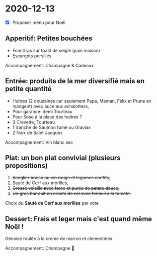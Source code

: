 # 2020-12-13

- [x] Proposer menu pour Noël

## Apperitif: Petites bouchées

- Foie Gras sur toast de seigle (pain maison)
- Escargots persillés

Accompagnement: Champagne & Cadeaux

## Entrée: produits de la mer diversifié mais en petite quantité

- Huitres (2 douzaines car seulement Papa, Maman, Félix et Prune en mangent) avec auce aux echalottess,
- Pour garance: demi Tourteau
- Pour Soso à la place des huitres ?
- 3 Crevette, Tourteau
- 1 tranche de Saumon fumé ou Gravlax
- 2 Noix de Saint Jacques

Accompagnement: Vin blanc sec

## Plat: un bon plat convivial (plusieurs propositions)

1. ~~Sanglier braisé au vin rouge et legumes confits,~~
2. Sauté de Cerf aux morilles,
3. ~~Grosse volaille avec farce et purée de patate douce,~~
4. ~~Un gros bar cuit en croute de sel avec fenouil à la tomate.~~

  Choix du **Sauté de Cerf aux morilles** par vote

## Dessert: Frais et leger mais c'est quand même Noël !
    
Génoise roulée à la creme de marron et clementines
        
Accompagnement: Champagne 🍾